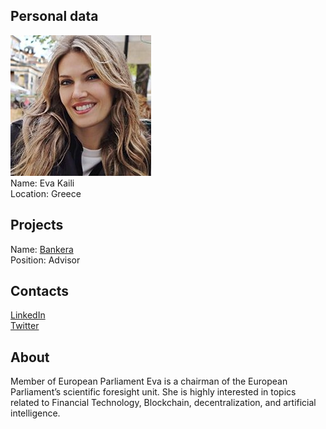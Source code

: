 ## Personal data
![Eva Kaili photo](../people/photo/eva_kaili.jpg)  
Name: Eva Kaili  
Location:  Greece  
## Projects 
Name: [Bankera](../projects/bankera.md)  
Position: Advisor  
## Contacts
[LinkedIn](https://www.linkedin.com/in/eva-a-kaili-4465853/)   
[Twitter](https://twitter.com/EvaKaili)  
## About
Member of European Parliament
Eva is a chairman of the European Parliament’s scientific foresight unit. She is highly interested in topics related to Financial Technology, Blockchain, decentralization, and artificial intelligence.